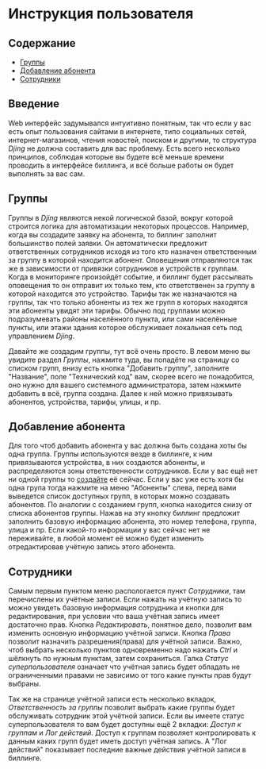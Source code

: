 # Инструкция пользователя
## Содержание
* [Группы](#Группы)
* [Добавление абонента](#Добавление-абонента)
* [Сотрудники](#Сотрудники)

## Введение
Web интерфейс задумывался интуитивно понятным, так что если у вас есть опыт пользования сайтами в интернете,
типо социальных сетей, интернет-магазинов, чтения новостей, поиском и другими, то структура *Djing* не должна
составить для вас проблему. Есть всего несколько принципов, соблюдая которые вы будете всё меньше времени проводить
в интерфейсе биллинга, и всё больше работы он будет выполнять за вас сам.

## Группы
Группы в *Djing* являются некой логической базой, вокруг которой строится логика для автоматизации некоторых процессов.
Например, когда вы создадите заявку на абонента, то биллинг заполнит большинство полей заявки. Он автоматически
предложит ответственных сотрудников исходя из того кто назначен ответственным за группу в которой находится абонент.
Оповещения отправляются так же в зависимости от привязки сотрудников и устройств к группам. Когда в мониторинге
произойдёт событие, и биллинг будет рассылвать оповещения то он отправит их только тем, кто ответственен за группу
в которой находится это устройство. Тарифы так же назначаются на группы, так что только абоненты из тех же
групп в которых находятся эти абоненты увидят эти тарифы. Обычно под группами можно подразумевать районы населённого
пункта, или сами населённые пункты, или этажи здания которое обслуживает локальная сеть под управлением *Djing*.

Давайте же создадим группы, тут всё очень просто. В левом меню вы увидите раздел *Группы*, нажмите туда, вы попадёте
на страницу со списком групп, внизу есть кнопка "Добавить группу", заполните "Название", поле "Технический код" вам,
скорее всего не понадобится, оно нужно для вашего системного администратора, затем нажмите добавить в всё, группа создана.
Далее к ней можно привязывать абонентов, устройства, тарифы, улицы, и пр.

## Добавление абонента
Для того чтоб добавить абонента у вас должна быть создана хоты бы одна группа. Группы используются везде в биллинге,
к ним привязываются устройства, в них создаются абоненты, и распределяются зоны ответственности сотрудников. Если у вас
ещё нет ни одной группы то [создайте](#Группы) её сейчас. Если у вас уже есть хотя бы одна група тогда
нажмите на меню "Абоненты" слева, перед вами выведется список доступных групп, в которых можно создавать абонентов.
По аналогии с созданием групп, кнопка находится снизу от списка абонентов группы. Нажав на эту кнопку биллинг предложит
заполнить базовую информацию абонента, это номер телефона, группа, улица и пр. Если какой-то информации у вас сейчас нет
не переживайте, в любой момент её можно будет изменить отредактировав учётную запись этого абонента.

## Сотрудники
Самым первым пунктом меню распологается пункт *Сотрудники*, там перечислены их учётные записи. Если нажать на учётную
запись то можно увидеть базовую информация сотрудника и кнопки для редактирования, при условии что ваша учётная запись
имеет достаточно прав. Кнопка *Редактировать*, понятное дело, позволит вам изменить основную информацию учётной записи.
Кнопка *Права* позволит назначить разрешения(права) для учётной записи. Важно, чтоб выбрать несколько пунктов одновременно
надо нажать *Ctrl* и шёлкнуть по нужным пунктам, затем сохраниться. Галка *Статус суперпользователя* означает что учётная
запись будет обладать не ограниченными правами не зависимо от того какие пункты прав будут выбраны.

Так же на странице учётной записи есть несколько вкладок, *Ответственность за группы* позволит выбрать какие группы будет
обслуживать сотрудник этой учётной записи. Если вы имеете статус суперпользователя то вам будет доступны ещё 2 вкладки:
*Доступ к группам* и *Лог действий*. Доступ к группам позволяет контролировать к данным каких групп будет иметь доступ
учётная запись. А "Лог действий" показывает последние важные действия учётной записи в биллинге.
